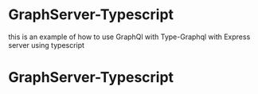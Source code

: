 # GraphServer-Typescript
this is an example of how to use GraphQl with Type-Graphql with Express server using typescript 
# GraphServer-Typescript
